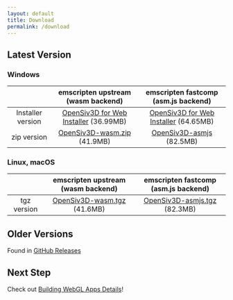 ```yaml
---
layout: default
title: Download
permalink: /download
---
```


## Latest Version

### Windows

| | emscripten upstream (wasm backend) | emscripten fastcomp (asm.js backend) |
| :--: | :--: | :--: |
| Installer version | [OpenSiv3D for Web Installer](https://github.com/nokotan/OpenSiv3D/releases/download/v0.4.3.3-web/OpenSiv3D.0.4.3.Web.exe) (36.99MB) | [OpenSiv3D for Web Installer](https://github.com/nokotan/OpenSiv3D/releases/download/v0.4.3.3-web/OpenSiv3D.0.4.3.Web-asmjs.exe) (64.65MB) |
| zip version | [OpenSiv3D-wasm.zip](https://github.com/nokotan/OpenSiv3D/releases/download/v0.4.3.3-web/OpenSiv3D-wasm.zip) (41.9MB) |  [OpenSiv3D-asmjs](https://github.com/nokotan/OpenSiv3D/releases/download/v0.4.3.3-web/OpenSiv3D-asmjs.zip) (82.5MB) |

### Linux, macOS

| | emscripten upstream (wasm backend) | emscripten fastcomp (asm.js backend) |
| :--: | :--: | :--: |
| tgz version | [OpenSiv3D-wasm.tgz](https://github.com/nokotan/OpenSiv3D/releases/download/v0.4.3.3-web/OpenSiv3D-wasm.tgz) (41.6MB) | [OpenSiv3D-asmjs.tgz](https://github.com/nokotan/OpenSiv3D/releases/download/v0.4.3.3-web/OpenSiv3D-asmjs.tgz) (82.3MB) |

## Older Versions

Found in [GitHub Releases](https://github.com/nokotan/OpenSiv3D/releases)

## Next Step

Check out [Building WebGL Apps Details](/building)!
